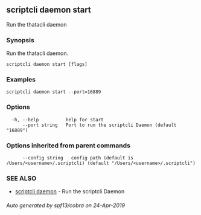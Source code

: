 ## scriptcli daemon start

Run the thatacli daemon

### Synopsis

Run the thatacli daemon.

```
scriptcli daemon start [flags]
```

### Examples

```
scriptcli daemon start --port=16889
```

### Options

```
  -h, --help          help for start
      --port string   Port to run the scriptcli Daemon (default "16889")
```

### Options inherited from parent commands

```
      --config string   config path (default is /Users/<username>/.scriptcli) (default "/Users/<username>/.scriptcli")
```

### SEE ALSO

* [scriptcli daemon](scriptcli_daemon.md)	 - Run the scriptcli Daemon

###### Auto generated by spf13/cobra on 24-Apr-2019
